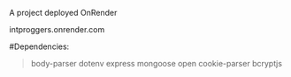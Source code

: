 A project deployed OnRender

intproggers.onrender.com

#Dependencies:
>body-parser dotenv express mongoose open cookie-parser bcryptjs
